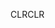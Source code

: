 <span data-ttu-id="ddc9a-101">CLR</span><span class="sxs-lookup"><span data-stu-id="ddc9a-101">CLR</span></span>
